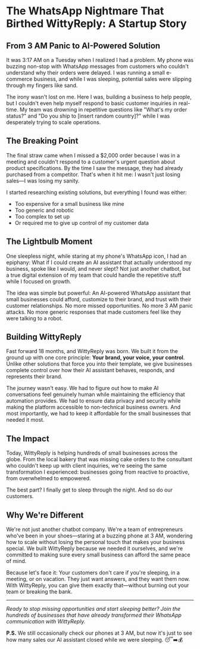 # The WhatsApp Nightmare That Birthed WittyReply: A Startup Story

## From 3 AM Panic to AI-Powered Solution

It was 3:17 AM on a Tuesday when I realized I had a problem. My phone was buzzing non-stop with WhatsApp messages from customers who couldn't understand why their orders were delayed. I was running a small e-commerce business, and while I was sleeping, potential sales were slipping through my fingers like sand.

The irony wasn't lost on me. Here I was, building a business to help people, but I couldn't even help myself respond to basic customer inquiries in real-time. My team was drowning in repetitive questions like "What's my order status?" and "Do you ship to [insert random country]?" while I was desperately trying to scale operations.

## The Breaking Point

The final straw came when I missed a $2,000 order because I was in a meeting and couldn't respond to a customer's urgent question about product specifications. By the time I saw the message, they had already purchased from a competitor. That's when it hit me: I wasn't just losing sales—I was losing my sanity.

I started researching existing solutions, but everything I found was either:
- Too expensive for a small business like mine
- Too generic and robotic
- Too complex to set up
- Or required me to give up control of my customer data

## The Lightbulb Moment

One sleepless night, while staring at my phone's WhatsApp icon, I had an epiphany: What if I could create an AI assistant that actually understood my business, spoke like I would, and never slept? Not just another chatbot, but a true digital extension of my team that could handle the repetitive stuff while I focused on growth.

The idea was simple but powerful: An AI-powered WhatsApp assistant that small businesses could afford, customize to their brand, and trust with their customer relationships. No more missed opportunities. No more 3 AM panic attacks. No more generic responses that made customers feel like they were talking to a robot.

## Building WittyReply

Fast forward 18 months, and WittyReply was born. We built it from the ground up with one core principle: **Your brand, your voice, your control**. Unlike other solutions that force you into their template, we give businesses complete control over how their AI assistant behaves, responds, and represents their brand.

The journey wasn't easy. We had to figure out how to make AI conversations feel genuinely human while maintaining the efficiency that automation provides. We had to ensure data privacy and security while making the platform accessible to non-technical business owners. And most importantly, we had to keep it affordable for the small businesses that needed it most.

## The Impact

Today, WittyReply is helping hundreds of small businesses across the globe. From the local bakery that was missing cake orders to the consultant who couldn't keep up with client inquiries, we're seeing the same transformation I experienced: businesses going from reactive to proactive, from overwhelmed to empowered.

The best part? I finally get to sleep through the night. And so do our customers.

## Why We're Different

We're not just another chatbot company. We're a team of entrepreneurs who've been in your shoes—staring at a buzzing phone at 3 AM, wondering how to scale without losing the personal touch that makes your business special. We built WittyReply because we needed it ourselves, and we're committed to making sure every small business can afford the same peace of mind.

Because let's face it: Your customers don't care if you're sleeping, in a meeting, or on vacation. They just want answers, and they want them now. With WittyReply, you can give them exactly that—without burning out your team or breaking the bank.

---

*Ready to stop missing opportunities and start sleeping better? Join the hundreds of businesses that have already transformed their WhatsApp communication with WittyReply.*

**P.S.** We still occasionally check our phones at 3 AM, but now it's just to see how many sales our AI assistant closed while we were sleeping. 😴➡️💰 